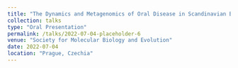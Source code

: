 ```yaml
---
title: "The Dynamics and Metagenomics of Oral Disease in Scandinavian Brown Bears"
collection: talks
type: "Oral Presentation"
permalink: /talks/2022-07-04-placeholder-6
venue: "Society for Molecular Biology and Evolution"
date: 2022-07-04
location: "Prague, Czechia"
---
```


